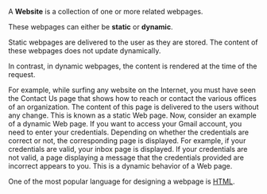 A **Website** is a collection of one or more related webpages.

These webpages can either be **static** or **dynamic**.

Static webpages are delivered to the user as they are stored. The content of these webpages does not update dynamically.

In contrast, in dynamic webpages, the content is rendered at the time of the request.

For example, while surfing any website on the Internet, you must have seen the Contact Us page that shows how to reach or contact the various offices of an organization. The content of this page is delivered to the users without any change. This is known as a static Web page. Now, consider an example of a dynamic Web page. If you want to access your Gmail account, you need to enter your credentials. Depending on whether the credentials are correct or not, the corresponding page is displayed. For example, if your credentials are valid, your inbox page is displayed. If your credentials are not valid, a page displaying a message that the credentials provided are incorrect appears to you. This is a dynamic behavior of a Web page.

One of the most popular language for designing a webpage is [HTML](What%20is%20HTML.md).

